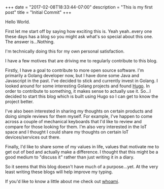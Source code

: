+++
date = "2017-02-08T18:33:44-07:00"
description = "This is my first post"
title = "Initial Commit"
+++

Hello World.

First let me start off by saying how exciting this is. Yeah yeah..every one
these days has a blog so you might ask what's so special about this one. The
answer is...Nothing.

I'm technically doing this for my own personal satisfaction.

I have a few motives that are driving me to regularly contribute to this blog.

Firstly, I have a goal to contribute to more open source software. I'm
primarily a Golang developer now, but I have done some Java and Javascript in
the past. I've decided to stick and currently invest in Golang. I looked around
for some interesting Golang projects and found [Hugo](http://gohugo.io). In
order to contribute to something, it makes sense to actually use it. So...I
decided to start this blog which is built using Hugo so I can get to know the
project better.

I've also been interested in sharing my thoughts on certain products and doing
simple reviews for them myself. For example, I've happen to come across a couple
of mechanical keyboards that I'd like to review and compare for those looking
for them. I'm also very interested in the IoT space and I thought I could share
my thoughts on certain IoT devices/services out there.

Finally, I'd like to share some of my values in life, values that motivate me
to get out of bed and actually make a difference. I thought that this might be a
good medium to "discuss it" rather than just writing it in a diary.

So it seems that this blog doesn't have much of a purpose...yet. At the very
least writing these blogs will help improve my typing.

If you'd like to know a little about me check out [whoami](/about).

